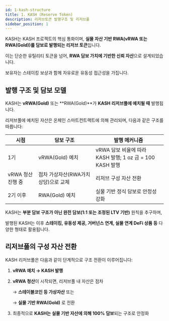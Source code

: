 ```yaml
---
id: 1-kash-structure
title: 1. KASH (Reserve Token)
description: 리저브토큰 발행구조 및 리저브풀
sidebar_position: 1
---
```


KASH는 KASH 프로젝트의 핵심 통화이며, **실물 자산 기반 RWA(vRWA 또는 RWA(Gold))를 담보로 발행되는 리저브 토큰**입니다.

이는 단순한 유틸리티 토큰을 넘어, **RWA 담보 가치에 기반한 신뢰 자산**으로 설계되었습니다.

보유자는 스테이킹 보상과 함께 자유로운 유동성 접근성을 가집니다.

## 발행 구조 및 담보 모델

KASH는 **vRWA(Gold)** 또는 **RWA(Gold)**가 **KASH 리저브풀에 예치될 때** 발행됩니다.

리저브풀에 예치된 자산은 온체인 스마트컨트랙트에 의해 관리되며, 다음과 같은 구조를 따릅니다:

| **시점** | **담보 구조** | **발행 메커니즘** |
| --- | --- | --- |
| 1기 | vRWA(Gold) 예치 | vRWA 담보 비율에 따라 KASH 발행; 1 oz 금 = 100 KASH 발행 |
| vRWA 청산 진행 중 | 점차 가상자산(RWA가치 상당)으로 교체 | 리저브 구성 자산 전환 |
| 2기 이후 | RWA(Gold) 예치 | 실물 기반 정식 담보로 안정성 강화 |

KASH는 **부분 담보 구조가 아닌 완전 담보(1:1 또는 조정된 LTV 기반)** 원칙을 추구하며,

발행된 KASH는 이후 **스테이킹, 유동성 제공, 거버넌스 연계, 실물 연계 DeFi 상품 등** 다양한 형태로 활용됩니다.

## 리저브풀의 구성 자산 전환

KASH 리저브풀은 다음과 같이 단계적으로 구조 전환이 이루어집니다:

1. **vRWA 예치 → KASH 발행**
2. **vRWA 청산**이 시작되면, 리저브풀 내 자산은 점차
    
    → **스테이블코인 등 가상자산** 또는
    
    → **실물 기반 RWA(Gold)** 로 전환
    
3. 최종적으로 **KASH는 실물 기반 자산에 의해 100% 담보**되는 구조로 안정화

